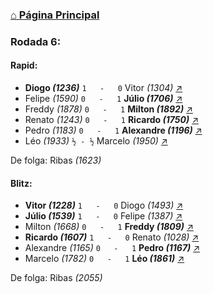 ### [⌂ Página Principal](https://grupo-de-xadrez.github.io/)

### Rodada 6:

#### Rapid:

* **Diogo *(1236)*** `1   -   0` Vitor *(1304)* [↗](https://www.lichess.org/oLT8dFSp) 
* Felipe *(1590)* `0   -   1` **Júlio *(1706)*** [↗](https://www.lichess.org/UPHBOLK8) 
* Freddy *(1878)* `0   -   1` **Milton *(1892)*** [↗](https://www.lichess.org/DnGe3nKh) 
* Renato *(1243)* `0   -   1` **Ricardo *(1750)*** [↗](https://www.lichess.org/1Wnoetil) 
* Pedro *(1183)* `0   -   1` **Alexandre *(1196)*** [↗](https://www.lichess.org/uq0GqkcY) 
* Léo *(1933)* `½ - ½` Marcelo *(1950)* [↗](https://www.lichess.org/yah6Ermu) 

De folga: Ribas *(1623)*

#### Blitz:

* **Vitor *(1228)*** `1   -   0` Diogo *(1493)* [↗](https://www.lichess.org/wVZwlYka) 
* **Júlio *(1539)*** `1   -   0` Felipe *(1387)* [↗](https://www.lichess.org/Hd2EH2bV) 
* Milton *(1668)* `0   -   1` **Freddy *(1809)*** [↗](https://www.lichess.org/kntzkFHk) 
* **Ricardo *(1607)*** `1   -   0` Renato *(1028)* [↗](https://www.lichess.org/W6qYlQxP) 
* Alexandre *(1165)* `0   -   1` **Pedro *(1167)*** [↗](https://www.lichess.org/dRK4gyy6) 
* Marcelo *(1782)* `0   -   1` **Léo *(1861)*** [↗](https://www.lichess.org/Ay7CPkyi) 

De folga: Ribas *(2055)*

